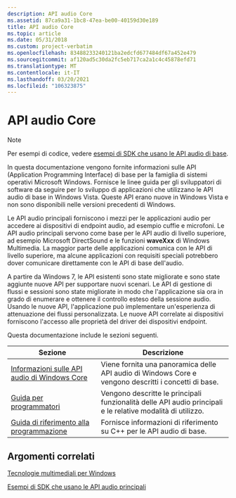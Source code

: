```yaml
---
description: API audio Core
ms.assetid: 87ca9a31-1bc8-47ea-be00-40159d30e189
title: API audio Core
ms.topic: article
ms.date: 05/31/2018
ms.custom: project-verbatim
ms.openlocfilehash: 83488233240121ba2edcfd677484df67a452e479
ms.sourcegitcommit: af120ad5c30da2fc5eb717ca2a1c4c45878efd71
ms.translationtype: MT
ms.contentlocale: it-IT
ms.lasthandoff: 03/20/2021
ms.locfileid: "106323875"
---
```

# <a name="core-audio-apis"></a>API audio Core

> [!NOTE]
> Per esempi di codice, vedere [esempi di SDK che usano le API audio di base](/windows/win32/coreaudio/sdk-samples-that-use-the-core-audio-apis).

In questa documentazione vengono fornite informazioni sulle API (Application Programming Interface) di base per la famiglia di sistemi operativi Microsoft Windows. Fornisce le linee guida per gli sviluppatori di software da seguire per lo sviluppo di applicazioni che utilizzano le API audio di base in Windows Vista. Queste API erano nuove in Windows Vista e non sono disponibili nelle versioni precedenti di Windows.

Le API audio principali forniscono i mezzi per le applicazioni audio per accedere ai dispositivi di endpoint audio, ad esempio cuffie e microfoni. Le API audio principali servono come base per le API audio di livello superiore, ad esempio Microsoft DirectSound e le funzioni **waveXxx** di Windows Multimedia. La maggior parte delle applicazioni comunica con le API di livello superiore, ma alcune applicazioni con requisiti speciali potrebbero dover comunicare direttamente con le API di base dell'audio.

A partire da Windows 7, le API esistenti sono state migliorate e sono state aggiunte nuove API per supportare nuovi scenari. Le API di gestione di flussi e sessioni sono state migliorate in modo che l'applicazione sia ora in grado di enumerare e ottenere il controllo esteso della sessione audio. Usando le nuove API, l'applicazione può implementare un'esperienza di attenuazione dei flussi personalizzata. Le nuove API correlate ai dispositivi forniscono l'accesso alle proprietà del driver dei dispositivi endpoint.

Questa documentazione include le sezioni seguenti.

| Sezione                                                                    | Descrizione                                                                       |
|----------------------------------------------------------------------------|-----------------------------------------------------------------------------------|
| [Informazioni sulle API audio di Windows Core](about-the-windows-core-audio-apis.md) | Viene fornita una panoramica delle API audio di Windows Core e vengono descritti i concetti di base. |
| [Guida per programmatori](programming-guide.md)                                 | Vengono descritte le principali funzionalità delle API audio principali e le relative modalità di utilizzo.            |
| [Guida di riferimento alla programmazione](programming-reference.md)                         | Fornisce informazioni di riferimento su C++ per le API audio di base.                       |

## <a name="related-topics"></a>Argomenti correlati

[Tecnologie multimediali per Windows](/previous-versions/bg125389(v=msdn.10))

[Esempi di SDK che usano le API audio principali](/windows/win32/coreaudio/sdk-samples-that-use-the-core-audio-apis)
